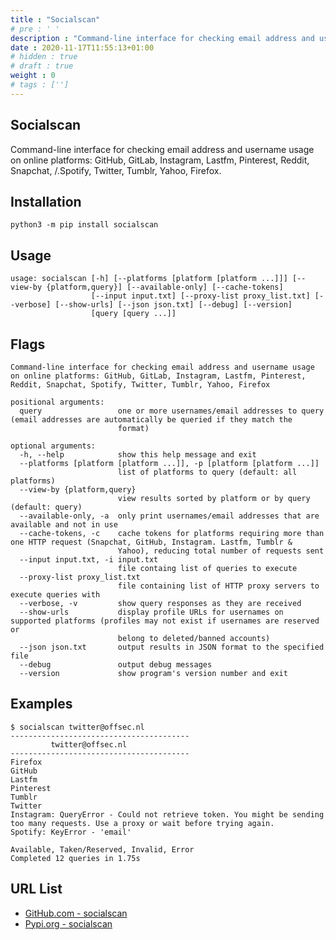 ```yaml
---
title : "Socialscan"
# pre : ' '
description : "Command-line interface for checking email address and username usage on online platforms: GitHub, GitLab, Instagram, Lastfm, Pinterest, Reddit, Snapchat, Spotify, Twitter, Tumblr, Yahoo, Firefox."
date : 2020-11-17T11:55:13+01:00
# hidden : true
# draft : true
weight : 0
# tags : ['']
---
```


## Socialscan

Command-line interface for checking email address and username usage on online platforms: GitHub, GitLab, Instagram, Lastfm, Pinterest, Reddit, Snapchat, /.Spotify, Twitter, Tumblr, Yahoo, Firefox.

## Installation

```plain
python3 -m pip install socialscan
```

## Usage

```plain
usage: socialscan [-h] [--platforms [platform [platform ...]]] [--view-by {platform,query}] [--available-only] [--cache-tokens]
                  [--input input.txt] [--proxy-list proxy_list.txt] [--verbose] [--show-urls] [--json json.txt] [--debug] [--version]
                  [query [query ...]]
```

## Flags

```plain
Command-line interface for checking email address and username usage on online platforms: GitHub, GitLab, Instagram, Lastfm, Pinterest,
Reddit, Snapchat, Spotify, Twitter, Tumblr, Yahoo, Firefox

positional arguments:
  query                 one or more usernames/email addresses to query (email addresses are automatically be queried if they match the
                        format)

optional arguments:
  -h, --help            show this help message and exit
  --platforms [platform [platform ...]], -p [platform [platform ...]]
                        list of platforms to query (default: all platforms)
  --view-by {platform,query}
                        view results sorted by platform or by query (default: query)
  --available-only, -a  only print usernames/email addresses that are available and not in use
  --cache-tokens, -c    cache tokens for platforms requiring more than one HTTP request (Snapchat, GitHub, Instagram. Lastfm, Tumblr &
                        Yahoo), reducing total number of requests sent
  --input input.txt, -i input.txt
                        file containg list of queries to execute
  --proxy-list proxy_list.txt
                        file containing list of HTTP proxy servers to execute queries with
  --verbose, -v         show query responses as they are received
  --show-urls           display profile URLs for usernames on supported platforms (profiles may not exist if usernames are reserved or
                        belong to deleted/banned accounts)
  --json json.txt       output results in JSON format to the specified file
  --debug               output debug messages
  --version             show program's version number and exit
```

## Examples

```plain
$ socialscan twitter@offsec.nl  
----------------------------------------
         twitter@offsec.nl
----------------------------------------
Firefox
GitHub
Lastfm
Pinterest
Tumblr
Twitter
Instagram: QueryError - Could not retrieve token. You might be sending too many requests. Use a proxy or wait before trying again.
Spotify: KeyError - 'email'

Available, Taken/Reserved, Invalid, Error
Completed 12 queries in 1.75s
```

## URL List

- [GitHub.com - socialscan](https://github.com/iojw/socialscan)
- [Pypi.org - socialscan](https://pypi.org/project/socialscan/)

